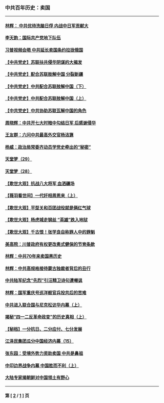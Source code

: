 ### 中共百年历史：卖国
---
#### [林辉： 中共优待洗脑日俘 内战中日军贡献大](../../pages/nf1176117/n13624644.md?04060430) 
#### [李天韵：国际共产党地下队伍](../../pages/nf1176117/n13611808.md?04060430) 
#### [习普视频会晤 中共延长卖国条约拉拢俄国](../../pages/nf1176117/n13060971.md?04060430) 
#### [【中共党史】苏联扶共侵华阴谋的大揭发](../../pages/nf1176117/n13056050.md?04060430) 
#### [【中共党史】配合苏联肢解中国 分裂新疆](../../pages/nf1176117/n13040700.md?04060430) 
#### [【中共党史】中共配合苏联肢解中国（下）](../../pages/nf1176117/n13035660.md?04060430) 
#### [【中共党史】中共配合苏联肢解中国（上）](../../pages/nf1176117/n13030262.md?04060430) 
#### [【中共党史】中共协助苏联瓦解中国的角色](../../pages/nf1176117/n13018109.md?04060430) 
#### [周晓辉：中共开七大时暗中勾结日军 后感谢侵华](../../pages/nf1176117/n12921960.md?04060430) 
#### [王友群：六问中共最高外交官杨洁篪](../../pages/nf1176117/n12836495.md?04060430) 
#### [杨威：政治局常委齐动员学党史牵出的“秘密”](../../pages/nf1176117/n12764642.md?04060430) 
#### [天堂梦（29）](../../pages/nf1176117/n12408465.md?04060430) 
#### [天堂梦（28）](../../pages/nf1176117/n12408309.md?04060430) 
#### [【欺世大观】抗战八大将军 血洒疆场](../../pages/nf1176117/n12357044.md?04060430) 
#### [【薇羽看世间】一代奸相周恩来（上）](../../pages/nf1176117/n12401109.md?04060430) 
#### [【欺世大观】平型关和百团战役就是俩红气球](../../pages/nf1176117/n12359157.md?04060430) 
#### [【欺世大观】杨虎城走钢丝 “英雄”跌入地狱](../../pages/nf1176117/n12358840.md?04060430) 
#### [【欺世大观】千古恨！张学良自称罪人中的罪魁](../../pages/nf1176117/n12358629.md?04060430) 
#### [美高院：川普政府有权更改奥式健保的节育条款](../../pages/nf1176117/n12242171.md?04060430) 
#### [林辉：中共70年来卖国黑历史](../../pages/nf1176117/n11552181.md?04060430) 
#### [林辉：中共高规格接待蒙古独裁者背后的丑行](../../pages/nf1176117/n11225005.md?04060430) 
#### [中共陆军纪念“先烈”引汪精卫诗句遭嘲讽](../../pages/nf1176117/n11153345.md?04060430) 
#### [林辉：国军重庆号巡洋舰官兵投共后的苦难](../../pages/nf1176117/n10997801.md?04060430) 
#### [中共进入联合国与尼克松访华内幕（上）](../../pages/nf1176117/n10138788.md?04060430) 
#### [揭秘“四一二反革命政变”的历史真相（上）](../../pages/nf1176117/n9996650.md?04060430) 
#### [【秘档】一分抗日、二分应付、七分发展](../../pages/nf1176117/n9331484.md?04060430) 
#### [江泽民集团瓜分中国经济内幕（15）](../../pages/nf1176117/n9268584.md?04060430) 
#### [张东园：受境外势力资助卖国 中共是鼻祖](../../pages/nf1176117/n9272480.md?04060430) 
#### [中印边界战争内幕 中国胜而不利（上）](../../pages/nf1176117/n9252458.md?04060430) 
#### [大陆专家揭朝鲜对中国领土有野心](../../pages/nf1176117/n9074056.md?04060430) 

---
#### 第 [ [2](./2.md?04060430) / [1](./1.md?04060430) ] 页
